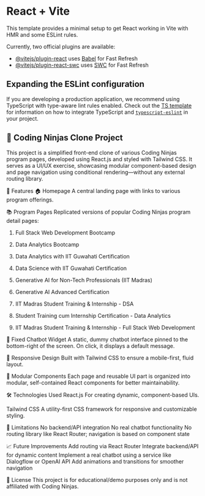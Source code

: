 # React + Vite

This template provides a minimal setup to get React working in Vite with HMR and some ESLint rules.

Currently, two official plugins are available:

- [@vitejs/plugin-react](https://github.com/vitejs/vite-plugin-react/blob/main/packages/plugin-react) uses [Babel](https://babeljs.io/) for Fast Refresh
- [@vitejs/plugin-react-swc](https://github.com/vitejs/vite-plugin-react/blob/main/packages/plugin-react-swc) uses [SWC](https://swc.rs/) for Fast Refresh

## Expanding the ESLint configuration

If you are developing a production application, we recommend using TypeScript with type-aware lint rules enabled. Check out the [TS template](https://github.com/vitejs/vite/tree/main/packages/create-vite/template-react-ts) for information on how to integrate TypeScript and [`typescript-eslint`](https://typescript-eslint.io) in your project.


## 🚀 Coding Ninjas Clone Project

This project is a simplified front-end clone of various Coding Ninjas program pages, developed using React.js and styled with Tailwind CSS. It serves as a UI/UX exercise, showcasing modular component-based design and page navigation using conditional rendering—without any external routing library.

🧩 Features
🏠 Homepage
A central landing page with links to various program offerings.

📚 Program Pages
Replicated versions of popular Coding Ninjas program detail pages:

1. Full Stack Web Development Bootcamp

2. Data Analytics Bootcamp

3. Data Analytics with IIT Guwahati Certification

4. Data Science with IIT Guwahati Certification

5. Generative AI for Non-Tech Professionals (IIT Madras)

6. Generative AI Advanced Certification

7. IIT Madras Student Training & Internship - DSA

8. Student Training cum Internship Certification - Data Analytics

10. IIT Madras Student Training & Internship - Full Stack Web Development

💬 Fixed Chatbot Widget
A static, dummy chatbot interface pinned to the bottom-right of the screen. On click, it displays a default message.

📱 Responsive Design
Built with Tailwind CSS to ensure a mobile-first, fluid layout.

🧱 Modular Components
Each page and reusable UI part is organized into modular, self-contained React components for better maintainability.

🛠️ Technologies Used
React.js
For creating dynamic, component-based UIs.

Tailwind CSS
A utility-first CSS framework for responsive and customizable styling.

🚧 Limitations
No backend/API integration
No real chatbot functionality
No routing library like React Router; navigation is based on component state

📈 Future Improvements
Add routing via React Router
Integrate backend/API for dynamic content
Implement a real chatbot using a service like Dialogflow or OpenAI API
Add animations and transitions for smoother navigation

📄 License
This project is for educational/demo purposes only and is not affiliated with Coding Ninjas.
